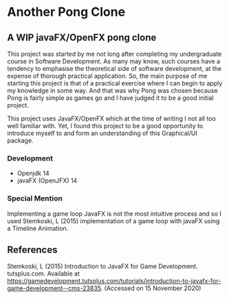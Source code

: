 # Another Pong Clone

## A WIP javaFX/OpenFX pong clone
This project was started by me not long after completing my undergraduate course in Software Development. As many may know, such courses have a tendency to emphasise the theoretical side of software development, at the expense of thorough practical application. So, the main purpose of me starting this project is that of a practical exercise where I can begin to apply my knowledge in some way. And that was why Pong was chosen because Pong is fairly simple as games go and I have judged it to be a good initial project. 

This project uses JavaFX/OpenFX which at the time of writing I not all too well familiar with. Yet, I found this project to be a good opportunity to introduce myself to and form an understanding of this Graphical/UI package. 

### Development
+ Openjdk 14
+ javaFX (OpenJFX) 14

### Special Mention
Implementing a game loop JavaFX is not the most intuitive process and so I used Stemkoski, L (2015) implementation of a game loop with javaFX using a Timeline Animation.

References
-------
Stemkoski, L (2015) Introduction to JavaFX for Game Development. tutsplus.com. Available at https://gamedevelopment.tutsplus.com/tutorials/introduction-to-javafx-for-game-development--cms-23835. (Accessed on 15 November 2020) 
